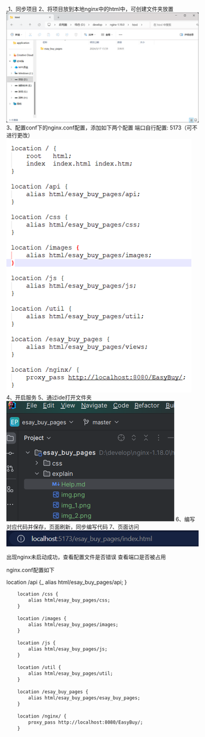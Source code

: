 _1、同步项目
2、将项目放到本地nginx中的html中，可创建文件夹放置
![img.png](img.png)
3、配置conf下的nginx.conf配置，添加如下两个配置
端口自行配置: 5173（可不进行更改）
![img_5.png](img_5.png)
4、开启服务
5、通过ide打开文件夹
![img_3.png](img_3.png)
6、编写对应代码并保存，页面刷新，同步编写代码
7、页面访问
![img_4.png](img_4.png)

出现nginx未启动成功，查看配置文件是否错误
查看端口是否被占用

nginx.conf配置如下

location /api {_
alias html/esay_buy_pages/api;
}

		location /css {
			alias html/esay_buy_pages/css;
		}
		
		location /images {
			alias html/esay_buy_pages/images;
		}
		
		location /js {
			alias html/esay_buy_pages/js;
		}
		
		location /util {
			alias html/esay_buy_pages/util;
		}
		
		location /esay_buy_pages {
			alias html/esay_buy_pages/esay_buy_pages;
		}
		
		location /nginx/ {
			proxy_pass http://localhost:8080/EasyBuy/;
		}
